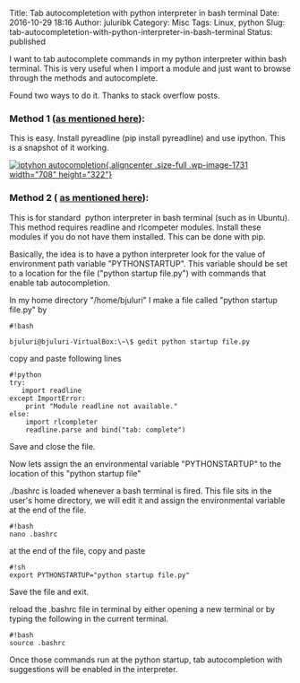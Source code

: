 Title: Tab autocompletetion with python interpreter in bash terminal
Date: 2016-10-29 18:16
Author: juluribk
Category: Misc 
Tags: Linux, python
Slug: tab-autocompletetion-with-python-interpreter-in-bash-terminal
Status: published

I want to tab autocomplete commands in my python interpreter within bash terminal. This is very useful when I import a module and just want to browse through the methods and autocomplete.

Found two ways to do it. Thanks to stack overflow posts.

### Method 1 ([as mentioned here](http://stackoverflow.com/questions/2603798/ipython-tab-completion-not-working)):

This is easy. Install pyreadline (pip install pyreadline) and use ipython. This is a snapshot of it working.

[![iptyhon autocompletion](http://juluribk.com/wp-content/uploads/2016/10/iptyhon_autocompletion.png){.aligncenter .size-full .wp-image-1731 width="708" height="322"}](http://juluribk.com/wp-content/uploads/2016/10/iptyhon_autocompletion.png)

### Method 2 ( [as mentioned here](https://docs.python.org/2/library/rlcompleter.html#module-rlcompleter)):

This is for standard  python interpreter in bash terminal (such as in Ubuntu). This method requires readline and rlcompeter modules. Install these modules if you do not have them installed. This can be done with pip.

Basically, the idea is to have a python interpreter look for the value of environment path variable "PYTHONSTARTUP". This variable should be set to a location for the file ("python startup file.py") with commands that enable tab autocompletion.

In my home directory "/home/bjuluri" I make a file called "python startup file.py" by

    #!bash

    bjuluri@bjuluri-VirtualBox:\~\$ gedit python startup file.py


copy and paste following lines

    #!python
    try:  
       import readline  
    except ImportError:  
        print "Module readline not available."  
    else:  
        import rlcompleter  
        readline.parse and bind("tab: complete")  

Save and close the file.

Now lets assign the an environmental variable "PYTHONSTARTUP" to the location of this "python startup file"

./bashrc is loaded whenever a bash terminal is fired. This file sits in the user's home directory, we will edit it and assign the environmental variable at the end of the file.

    #!bash
    nano .bashrc

at the end of the file, copy and paste

    #!sh
    export PYTHONSTARTUP="python startup file.py"

Save the file and exit.

reload the .bashrc file in terminal by either opening a new terminal or by typing the following in the current terminal.

    #!bash
    source .bashrc

Once those commands run at the python startup, tab autocompletion with suggestions will be enabled in the interpreter.
